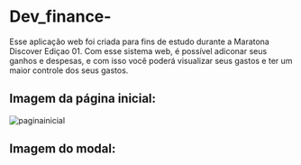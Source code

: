 # Dev_finance-
Esse aplicação web foi criada para fins de estudo durante a Maratona Discover Ediçao 01. Com esse sistema web, é possível adiconar seus ganhos e despesas,
e com isso você poderá visualizar seus gastos e ter um maior controle dos seus gastos. 
## Imagem da página inicial:
![paginainicial](https://user-images.githubusercontent.com/81787503/133511101-528042a8-5145-48e7-99f5-f3dc8169cc43.PNG)
## Imagem do modal:


